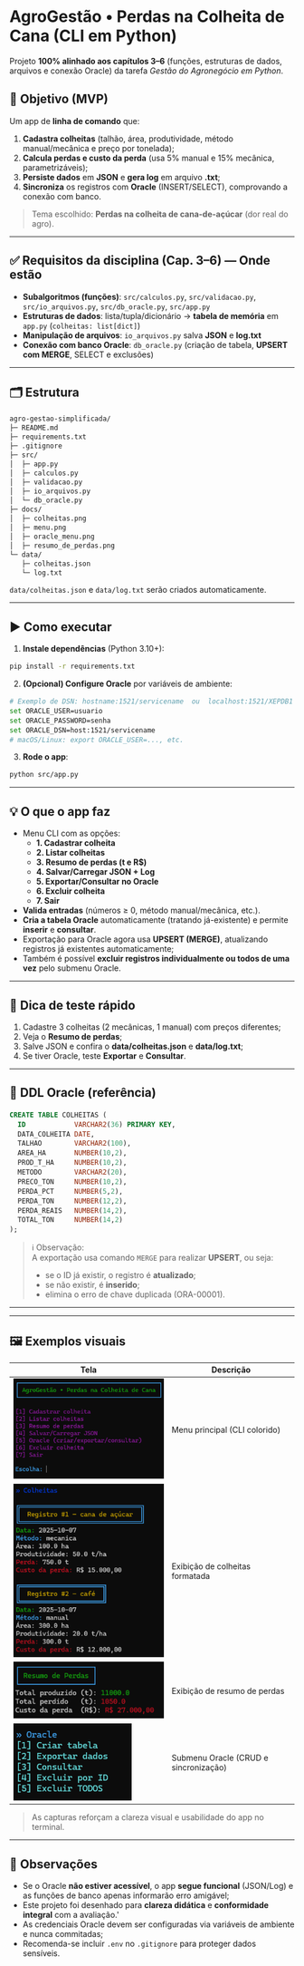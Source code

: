 # AgroGestão • Perdas na Colheita de Cana (CLI em Python)

Projeto **100% alinhado aos capítulos 3–6** (funções, estruturas de dados, arquivos e conexão Oracle) da tarefa *Gestão do Agronegócio em Python*.

## 🎯 Objetivo (MVP)
Um app de **linha de comando** que:
1) **Cadastra colheitas** (talhão, área, produtividade, método manual/mecânica e preço por tonelada);
2) **Calcula perdas e custo da perda** (usa 5% manual e 15% mecânica, parametrizáveis);
3) **Persiste dados** em **JSON** e **gera log** em arquivo **.txt**;
4) **Sincroniza** os registros com **Oracle** (INSERT/SELECT), comprovando a conexão com banco.

> Tema escolhido: **Perdas na colheita de cana-de-açúcar** (dor real do agro).

---

## ✅ Requisitos da disciplina (Cap. 3–6) — Onde estão
- **Subalgoritmos (funções)**: `src/calculos.py`, `src/validacao.py`, `src/io_arquivos.py`, `src/db_oracle.py`, `src/app.py`  
- **Estruturas de dados**: lista/tupla/dicionário → **tabela de memória** em `app.py` (`colheitas: list[dict]`)
- **Manipulação de arquivos**: `io_arquivos.py` salva **JSON** e **log.txt**
- **Conexão com banco Oracle**: `db_oracle.py` (criação de tabela, **UPSERT com MERGE**, SELECT e exclusões)

---

## 🗂️ Estrutura
```
agro-gestao-simplificada/
├─ README.md
├─ requirements.txt
├─ .gitignore
├─ src/
│  ├─ app.py
│  ├─ calculos.py
│  ├─ validacao.py
│  ├─ io_arquivos.py
│  └─ db_oracle.py
├─ docs/
│  ├─ colheitas.png
│  ├─ menu.png
│  ├─ oracle_menu.png
│  ├─ resumo_de_perdas.png
└─ data/
   ├─ colheitas.json
   └─ log.txt

```
`data/colheitas.json` e `data/log.txt` serão criados automaticamente.

---

## ▶️ Como executar
1. **Instale dependências** (Python 3.10+):
```bash
pip install -r requirements.txt
```
2. **(Opcional) Configure Oracle** por variáveis de ambiente:
```bash
# Exemplo de DSN: hostname:1521/servicename  ou  localhost:1521/XEPDB1
set ORACLE_USER=usuario
set ORACLE_PASSWORD=senha
set ORACLE_DSN=host:1521/servicename
# macOS/Linux: export ORACLE_USER=..., etc.
```
3. **Rode o app**:
```bash
python src/app.py
```

---

## 💡 O que o app faz
- Menu CLI com as opções:
  - **1. Cadastrar colheita**
  - **2. Listar colheitas**
  - **3. Resumo de perdas (t e R$)**
  - **4. Salvar/Carregar JSON + Log**
  - **5. Exportar/Consultar no Oracle**
  - **6. Excluir colheita**
  - **7. Sair**
- **Valida entradas** (números ≥ 0, método manual/mecânica, etc.).
- **Cria a tabela Oracle** automaticamente (tratando já-existente) e permite **inserir** e **consultar**.
- Exportação para Oracle agora usa **UPSERT (MERGE)**, atualizando registros já existentes automaticamente;
- Também é possível **excluir registros individualmente ou todos de uma vez** pelo submenu Oracle.


---

## 🧪 Dica de teste rápido
1) Cadastre 3 colheitas (2 mecânicas, 1 manual) com preços diferentes;  
2) Veja o **Resumo de perdas**;  
3) Salve JSON e confira o **data/colheitas.json** e **data/log.txt**;  
4) Se tiver Oracle, teste **Exportar** e **Consultar**.

---

## 🧾 DDL Oracle (referência)
```sql
CREATE TABLE COLHEITAS (
  ID            VARCHAR2(36) PRIMARY KEY,
  DATA_COLHEITA DATE,
  TALHAO        VARCHAR2(100),
  AREA_HA       NUMBER(10,2),
  PROD_T_HA     NUMBER(10,2),
  METODO        VARCHAR2(20),
  PRECO_TON     NUMBER(10,2),
  PERDA_PCT     NUMBER(5,2),
  PERDA_TON     NUMBER(12,2),
  PERDA_REAIS   NUMBER(14,2),
  TOTAL_TON     NUMBER(14,2)
);
```
> ℹ️ Observação:  
> A exportação usa comando `MERGE` para realizar **UPSERT**, ou seja:
> - se o ID já existir, o registro é **atualizado**;  
> - se não existir, é **inserido**;  
> - elimina o erro de chave duplicada (ORA-00001).


---

---

## 🖼️ Exemplos visuais
| Tela | Descrição |
|------|------------|
| ![menu](docs/menu.png) | Menu principal (CLI colorido) |
| ![cards](docs/colheitas.png) | Exibição de colheitas formatada |
  ![perdas](docs/resumo_de_perdas.png) | Exibição de resumo de perdas |
| ![oracle](docs/oracle_menu.png) | Submenu Oracle (CRUD e sincronização) |

> As capturas reforçam a clareza visual e usabilidade do app no terminal.


---

## 📌 Observações
- Se o Oracle **não estiver acessível**, o app **segue funcional** (JSON/Log) e as funções de banco apenas informarão erro amigável;
- Este projeto foi desenhado para **clareza didática** e **conformidade integral** com a avaliação.'
- As credenciais Oracle devem ser configuradas via variáveis de ambiente e nunca commitadas;
- Recomenda-se incluir `.env` no `.gitignore` para proteger dados sensíveis.
